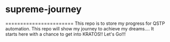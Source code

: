 # supreme-journey
=======================
This repo is to store my progress for QSTP automation.
This repo will show my journey to achieve my dreams.... It starts here with a chance to get into KRATOS!!
Let's Go!!!
